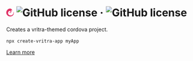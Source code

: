 # <img width="20"  src="https://raw.githubusercontent.com/AhmedAyachi/RepoIllustrations/f7ee069a965d3558e0e7e2b7e6733d1a642c78c2/Vritra/Icon.svg">   ![GitHub license](https://img.shields.io/badge/create--vritra--app-e03065)  &middot; ![GitHub license](https://img.shields.io/badge/license-MIT-e03065.svg)

Creates a vritra-themed cordova project.

    npx create-vritra-app myApp

[Learn more](https://vritrajs.github.io/#getstarted#startanewapp)